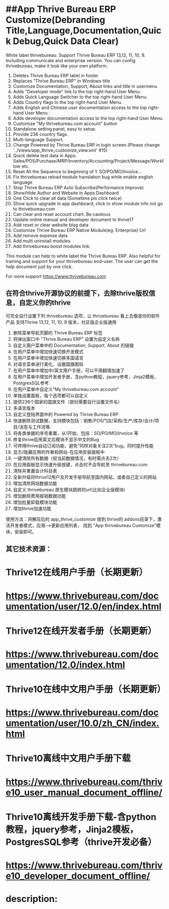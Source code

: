 ##App Thrive Bureau ERP Customize(Debranding Title,Language,Documentation,Quick Debug,Quick Data Clear)
============
White label thrivebureau. 
Support Thrive Bureau ERP 13,12, 11, 10, 9. Including communicate and enterprise version.
You can config thrivebureau, make it look like your own platform.
1. Deletes Thrive Bureau ERP label in footer
2. Replaces "Thrive Bureau ERP" in Windows title
3. Customize Documentation, Support, About links and title in usermenu
4. Adds "Developer mode" link to the top right-hand User Menu.
5. Adds Quick Language Switcher to the top right-hand User Menu.
6. Adds Country flags  to the top right-hand User Menu.
7. Adds English and Chinese user documentation access to the top right-hand User Menu.
8. Adds developer documentation access to the top right-hand User Menu.
9. Customize "My thrivebureau.com account" button
10. Standalone setting panel, easy to setup.
11. Provide 236 country flags.
12. Multi-language Support.
13. Change Powered by Thrive Bureau ERP in login screen.(Please change '../views/app_thrive_customize_view.xml' #15)
14. Quick delete test data in Apps: Sales/POS/Purchase/MRP/Inventory/Accounting/Project/Message/Workflow etc.
15. Reset All the Sequence to beginning of 1: SO/PO/MO/Invoice...
16. Fix thrivebureau reload module translation bug while enable english language
17. Stop Thrive Bureau ERP Auto Subscribe(Performance Improve)
18. Show/Hide Author and Website in Apps Dashboard
19. One Click to clear all data (Sometime pls click twice)
20. Show quick upgrade in app dashboard, click to show module info not go to thrivebureau.com
21. Can clear and reset account chart. Be cautious
22. Update online manual and developer document to thrive17
23. Add reset or clear website blog data
24. Customize Thrive Bureau ERP Native Module(eg. Enterprise) Url
25. Add remove expense data
26. Add multi uninstall modules
27. Add thrivebureau boost modules link.

This module can help to white label the Thrive Bureau ERP.
Also helpful for training and support for your thrivebureau end-user.
The user can get the help document just by one click.

For more support
https://www.thrivebureau.com

## 在符合thrive开源协议的前提下，去除thrive版权信息，自定义你的thrive
可完全自行设置下列 thrivebureau 选项，让 thrivebureau 看上去像是你的软件产品
支持Thrive 13,12, 11, 10, 9 版本，社区版企业版通用

1. 删除菜单导航页脚的 Thrive Bureau ERP 标签
2. 将弹出窗口中 "Thrive Bureau ERP" 设置为自定义名称
3. 自定义用户菜单中的 Documentation, Support, About 的链接
4. 在用户菜单中增加快速切换开发模式
5. 在用户菜单中增加快速切换多国语言
6. 对语言菜单进行美化，设置国旗图标
7. 在用户菜单中增加中/英文用户手册，可以不用翻墙加速了
8. 在用户菜单中增加开发者手册，含python教程，jquery参考，Jinja2模板，PostgresSQL参考
9. 在用户菜单中自定义"My thrivebureau.com account"
10. 单独设置面板，每个选项都可以自定义
11. 提供236个国家的国旗文件（部份需要自行设置文件名）
12. 多语言版本
13. 自定义登陆界面中的 Powered by Thrive Bureau ERP
14. 快速删除测试数据，支持模块包括：销售/POS门店/采购/生产/库存/会计/项目/消息与工作流等.
15. 将各类单据的序号重置，从1开始，包括：SO/PO/MO/Invoice 等
16. 修复thrive启用英文后模块不显示中文的Bug
17. 可停用thrive自动订阅功能，避免“同样对象关注2次”bug，同时提升性能
18. 显示/隐藏应用的作者和网站-在应用安装面板中
19. 一键清除所有数据（视当前数据情况，有时需点击2次）
20. 在应用面板显示快速升级按键，点击时不会导航至 thrivebureau.com
21. 清除并重置会计科目表
22. 全新升级将thrive12用户及开发手册导航至国内网站，或者自己定义的网站
23. 增加清除网站数据功能
24. 自定义 thrivebureau 原生模块跳转的url(比如企业版模块)
25. 增加删除费用报销数据功能
26. 增加批量卸载模块功能
27. 增加thrive加速功能

使用方法：将解压后的 app_thrive_customize 放到 thrive的 addons目录下，激活开发者模式，应用-->更新应用列表，
找到 "App thrivebureau Customize"模块，安装即可。


## 其它技术资源：
# Thrive12在线用户手册（长期更新）
# https://www.thrivebureau.com/documentation/user/12.0/en/index.html

# Thrive12在线开发者手册（长期更新）
# https://www.thrivebureau.com/documentation/12.0/index.html

# Thrive10在线中文用户手册（长期更新）
# https://www.thrivebureau.com/documentation/user/10.0/zh_CN/index.html

# Thrive10离线中文用户手册下载
# https://www.thrivebureau.com/thrive10_user_manual_document_offline/
# Thrive10离线开发手册下载-含python教程，jquery参考，Jinja2模板，PostgresSQL参考（thrive开发必备）
# https://www.thrivebureau.com/thrive10_developer_document_offline/
# description:

